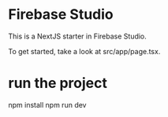 # Firebase Studio

This is a NextJS starter in Firebase Studio.

To get started, take a look at src/app/page.tsx.

# run the project
npm install
npm run dev

